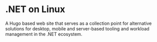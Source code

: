 # .NET on Linux 

A Hugo based web site that serves as a collection point for alternative solutions for desktop, mobile and server-based tooling and workload management in the .NET ecosystem.